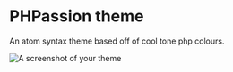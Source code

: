 # PHPassion theme

An atom syntax theme based off of cool tone php colours.

![A screenshot of your theme](http://www.jacobsteves.ca/images/phpassion.gif)
